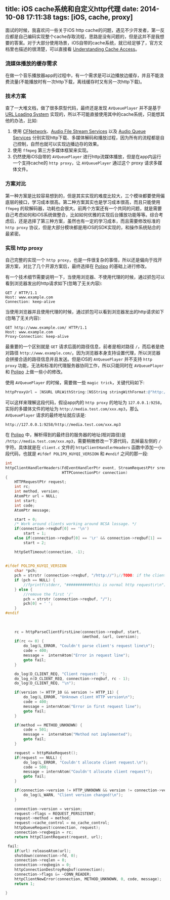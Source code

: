 title: iOS cache系统和自定义http代理
date: 2014-10-08 17:11:38
tags: [iOS, cache, proxy]
---

面试的时候，我喜欢问一些关于iOS http cache的问题，遇见不少开发者，第一反应都是自己编码实现整个cache存取流程，思路是没有问题的，但是这并不是我想要的答案。对于大部分使用场景，iOS自带的cache系统，就已经足够了，官方文档里也描述的很清楚，可以直接看 [Understanding Cache Access](https://developer.apple.com/library/ios/documentation/Cocoa/Conceptual/URLLoadingSystem/Concepts/CachePolicies.html)。

### 流媒体播放的缓存需求
在做一个音乐播放器app的过程中，有一个需求是可以边播放边缓存，并且不能浪费流量(不能播放时有一次http下载，离线缓存时又有另一次http下载)。

### 技术方案
查了一大堆文档，做了很多原型代码，最终还是发现 `AVQueuePlayer` 并不是基于 [URL Loading System](https://developer.apple.com/library/ios/documentation/Cocoa/Conceptual/URLLoadingSystem/URLLoadingSystem.html) 实现的，所以不可能直接使用其中的cache系统，只能想其他的办法，比如:

1. 使用 [CFNetwork](https://developer.apple.com/library/ios/documentation/Networking/Conceptual/CFNetwork/Introduction/Introduction.html)、[Audio File Stream Services](https://developer.apple.com/library/ios/documentation/MusicAudio/Reference/AudioStreamReference/index.html) 以及 [Audio Queue Services](https://developer.apple.com/library/ios/documentation/MusicAudio/Conceptual/AudioQueueProgrammingGuide/Introduction/Introduction.html) 分别实现http下载、多媒体解码和播放过程，因为所有的流程都是自己控制，自然也就可以实现边播边存的效果。  
2. 使用 `ffmpeg` 第三方多媒体框架来实现。  
3. 仍然使用iOS自带的 `AVQueuePlayer` 进行http流媒体播放，但是在app内运行一个支持cache的 `http proxy`，让 `AVQueuePlayer` 通过这个 proxy 请求多媒体文件。

### 方案对比
第一种方案是比较容易想到的，但是其实实现的难度比较大，三个模块都要使用偏底层的接口，学习成本很高。第二种方案其实也是学习成本很高，而且只能使用 `ffmpeg` 的软解码器，功耗也会很大。前两个方案还有一个共同的问题，就是需要自己考虑如何和iOS系统做整合，比如如何优雅的实现后台播放功能等等。综合考虑后，还是选择了第三种方案，虽然也有一定的学习成本，而且需要修改标准的 `http proxy` 协议，但是大部分模块都是用iOS的SDK实现的，和操作系统贴合的最紧密。

### 实现 http proxy
自己完整的实现一个 `http proxy`，也是一件很复杂的事情，所以还是偏向于找开源方案，对比了几个开源方案后，最终选择在 [Polipo](http://www.pps.univ-paris-diderot.fr/~jch/software/polipo/) 的基础上进行修改。
  
有一个技术细节需要说明一下，当使用浏览器、不使用代理的时候，通过抓包可以看到浏览器发出的http请求如下(忽略了无关内容):  

```   
GET / HTTP/1.1
Host: www.example.com
Connection: keep-alive
```

当使用浏览器并且使用代理的时候，通过抓包可以看到浏览器发出的http请求如下(忽略了无关内容):

```   
GET http://www.example.com/ HTTP/1.1
Host: www.example.com
Proxy-Connection: keep-alive
```

最重要的一个区别就是 `GET` 请求后面的路径信息，前者是相对路径 `/`，而后者是绝对路径 `http://www.example.com/`。因为浏览器本身支持设置代理，所以浏览器会拼接合适的路径信息并且发送。但是iOS的 `AVQueuePlayer` 并不支持 `http proxy` 功能，无法和标准的代理服务器协同工作，所以只能同时在 `AVQueuePlayer` 和 [Polipo](http://www.pps.univ-paris-diderot.fr/~jch/software/polipo/) 上做一些小的修改。

使用 `AVQueuePlayer` 的时候，需要做一些 `magic trick`，关键代码如下:

``` objectivec
httpProxyUrl = [NSURL URLWithString:[NSString stringWithFormat:@"http://127.0.0.1:%d/http://%@/music_new/%@", httpProxyPort, kKYMediaServiceManagerRemoteServerIpAndPort, mediaInfo.fileName]];
```

可以这样来理解这段代码，假设app内的 `http proxy` 的地址为 `127.0.0.1:9258`，实际的多媒体文件的地址为 `http://media.test.com/xxx.mp3`，那么 `AVQueuePlayer` 请求的最终地址就应该是:

```
http://127.0.0.1:9258/http://media.test.com/xxx.mp3
```

在 [Polipo](http://www.pps.univ-paris-diderot.fr/~jch/software/polipo/) 中，解析得到的最终目的服务器的地址(相对路径)是 `/http://media.test.com/xxx.mp3`，需要稍微修改一下源代码，去掉最左侧的 `/` 字符。具体就是在 `client.c` 文件的 `httpClientHandlerHeaders` 函数中添加一小段代码，也就是 `#ifdef POLIPO_KUYQI_VERSION` 和 `#endif` 之间的那一段:

```  objectivec
int
httpClientHandlerHeaders(FdEventHandlerPtr event, StreamRequestPtr srequest,
                         HTTPConnectionPtr connection)
{
    HTTPRequestPtr request;
    int rc;
    int method, version;
    AtomPtr url = NULL;
    int start;
    int code;
    AtomPtr message;

    start = 0;
    /* Work around clients working around NCSA lossage. */
    if(connection->reqbuf[0] == '\n')
        start = 1;
    else if(connection->reqbuf[0] == '\r' && connection->reqbuf[1] == '\n')
        start = 2;

    httpSetTimeout(connection, -1);
    
    
#ifdef POLIPO_KUYQI_VERSION
    char *pch;
    pch = strstr (connection->reqbuf, "/http://");//TODO: if the client use url encoding??
    if (pch == NULL) {
        //fprintf(stderr, "###########this is normal http request\r\n");
    } else {
        //remove the first '/'
        pch = strstr (connection->reqbuf, "/");
        pch[0] = ' ';
    }
#endif
    
    
    
    rc = httpParseClientFirstLine(connection->reqbuf, start,
                                  &method, &url, &version);
    if(rc <= 0) {
        do_log(L_ERROR, "Couldn't parse client's request line\n");
        code = 400;
        message =  internAtom("Error in request line");
        goto fail;
    }

    do_log(D_CLIENT_REQ, "Client request: ");
    do_log_n(D_CLIENT_REQ, connection->reqbuf, rc - 1);
    do_log(D_CLIENT_REQ, "\n");

    if(version != HTTP_10 && version != HTTP_11) {
        do_log(L_ERROR, "Unknown client HTTP version\n");
        code = 400;
        message = internAtom("Error in first request line");
        goto fail;
    }

    if(method == METHOD_UNKNOWN) {
        code = 501;
        message =  internAtom("Method not implemented");
        goto fail;
    }

    request = httpMakeRequest();
    if(request == NULL) {
        do_log(L_ERROR, "Couldn't allocate client request.\n");
        code = 500;
        message = internAtom("Couldn't allocate client request");
        goto fail;
    }

    if(connection->version != HTTP_UNKNOWN && version != connection->version) {
        do_log(L_WARN, "Client version changed!\n");
    }

    connection->version = version;
    request->flags = REQUEST_PERSISTENT;
    request->method = method;
    request->cache_control = no_cache_control;
    httpQueueRequest(connection, request);
    connection->reqbegin = rc;
    return httpClientRequest(request, url);

 fail:
    if(url) releaseAtom(url);
    shutdown(connection->fd, 0);
    connection->reqlen = 0;
    connection->reqbegin = 0;
    httpConnectionDestroyReqbuf(connection);
    connection->flags &= ~CONN_READER;
    httpClientNewError(connection, METHOD_UNKNOWN, 0, code, message);
    return 1;

}
```


